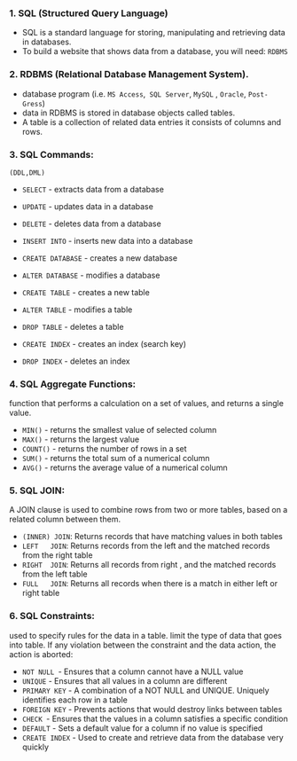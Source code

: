 ### 1. SQL  (Structured Query Language)
- SQL is a standard language for storing, manipulating and retrieving data in databases.
- To build a website that shows data from a database, you will need: `RDBMS`

### 2. RDBMS (Relational Database Management System).
- database program (i.e. `MS Access`,` SQL Server`, `MySQL` , `Oracle`, `Post-Gress`)
- data in RDBMS is stored in database objects called tables.
- A table is a collection of related data entries it consists of columns and rows.

### 3. SQL Commands:
`(DDL,DML)`

- `SELECT` - extracts data from a database
- `UPDATE` - updates data in a database
- `DELETE` - deletes data from a database
- `INSERT INTO` - inserts new data into a database

- `CREATE DATABASE` - creates a new database
- `ALTER DATABASE` - modifies a database

- `CREATE TABLE` - creates a new table
- `ALTER TABLE` - modifies a table
- `DROP TABLE` - deletes a table

- `CREATE INDEX` - creates an index (search key)
- `DROP INDEX` - deletes an index

### 4. SQL Aggregate Functions:
function that performs a calculation on a set of values, and returns a single value.

- `MIN()` - returns the smallest value of selected column
- `MAX()` - returns the largest value
- `COUNT()` - returns the number of rows in a set
- `SUM()` - returns the total sum of a numerical column
- `AVG()` - returns the average value of a numerical column

### 5. SQL JOIN:
A JOIN clause is used to combine rows from two or more tables, based on a related column between them.

- `(INNER) JOIN`: Returns records that have matching values in both tables
- `LEFT   JOIN`: Returns records from the left and the matched records from the right table
- `RIGHT  JOIN`: Returns all records from right , and the matched records from the left table
- `FULL   JOIN`: Returns all records when there is a match in either left or right table


### 6. SQL Constraints:
used to specify rules for the data in a table. limit the type of data that goes into table.
If  any violation between the constraint and the data action, the action is aborted:

- `NOT NULL `- Ensures that a column cannot have a NULL value
- `UNIQUE` - Ensures that all values in a column are different
- `PRIMARY KEY` - A combination of a NOT NULL and UNIQUE. Uniquely identifies each row in a table
- `FOREIGN KEY` - Prevents actions that would destroy links between tables
- `CHECK `- Ensures that the values in a column satisfies a specific condition
- `DEFAULT` - Sets a default value for a column if no value is specified
- `CREATE INDEX` - Used to create and retrieve data from the database very quickly